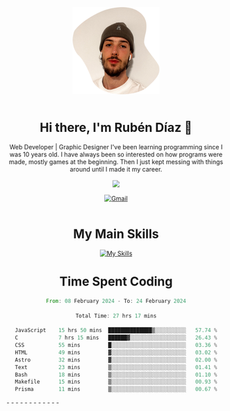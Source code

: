 <div align="center">
	<img height=200 width=200 src="./.img/yo_github_pfp.png" alt="Rubén Díaz" width=200/><br><br>
	
	
 # Hi there, I'm Rubén Díaz 👋

  Web Developer | Graphic Designer
  I've been learning programming since I was 10 years old. I have always been so interested on how programs were made, mostly games at the beginning. Then I just kept messing with things around until I made it my career.
  <br>
  <br>
  <a href="https://www.github.com/rubendiazzz" target="_blank" rel="noreferrer"><img
src="https://img.shields.io/github/followers/rubendiazzz?logo=github&style=for-the-badge&color=red" /></a>


  <a href="mailto:rubendfraga@gmail.com">![Gmail](https://img.shields.io/badge/Gmail-D14836?style=for-the-badge&logo=gmail&logoColor=white)</a><br><br>

  # My Main Skills
  [![My Skills](https://skillicons.dev/icons?i=js,html,css,tailwind,c,cpp,cs,react,nextjs,astro,mysql,mongo)](https://skillicons.dev)

# Time Spent Coding
<!--START_SECTION:waka-->

```rust
From: 08 February 2024 - To: 24 February 2024

Total Time: 27 hrs 17 mins

JavaScript    15 hrs 50 mins  ██████████████▒░░░░░░░░░░   57.74 %
C             7 hrs 15 mins   ██████▓░░░░░░░░░░░░░░░░░░   26.43 %
CSS           55 mins         █░░░░░░░░░░░░░░░░░░░░░░░░   03.36 %
HTML          49 mins         ▓░░░░░░░░░░░░░░░░░░░░░░░░   03.02 %
Astro         32 mins         ▓░░░░░░░░░░░░░░░░░░░░░░░░   02.00 %
Text          23 mins         ▒░░░░░░░░░░░░░░░░░░░░░░░░   01.41 %
Bash          18 mins         ▒░░░░░░░░░░░░░░░░░░░░░░░░   01.10 %
Makefile      15 mins         ▒░░░░░░░░░░░░░░░░░░░░░░░░   00.93 %
Prisma        11 mins         ▒░░░░░░░░░░░░░░░░░░░░░░░░   00.67 %
```

<!--END_SECTION:waka-->
</div>
-
-
-
-
-
-
-
-
-
-
-
-
